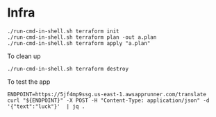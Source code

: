 # Infra

```
./run-cmd-in-shell.sh terraform init
./run-cmd-in-shell.sh terraform plan -out a.plan
./run-cmd-in-shell.sh terraform apply "a.plan"
```

To clean up
```
./run-cmd-in-shell.sh terraform destroy
```

To test the app
```
ENDPOINT=https://5jf4mp9ssg.us-east-1.awsapprunner.com/translate
curl "${ENDPOINT}" -X POST -H "Content-Type: application/json" -d '{"text":"luck"}'  | jq .
```